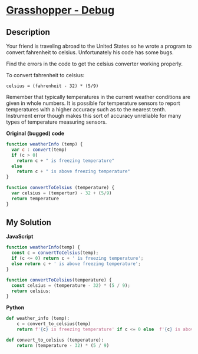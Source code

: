 # [Grasshopper - Debug](https://www.codewars.com/kata/55cb854deb36f11f130000e1)

## Description

Your friend is traveling abroad to the United States so he wrote a program to convert fahrenheit to celsius. Unfortunately his code has some bugs.

Find the errors in the code to get the celsius converter working properly.

To convert fahrenheit to celsius:

    celsius = (fahrenheit - 32) * (5/9)

Remember that typically temperatures in the current weather conditions are given in whole numbers. It is possible for temperature sensors to report temperatures with a higher accuracy such as to the nearest tenth. Instrument error though makes this sort of accuracy unreliable for many types of temperature measuring sensors.

**Original (bugged) code**

```js
function weatherInfo (temp) {
  var c : convert(temp)
  if (c > 0)
    return c + " is freezing temperature"
  else
    return c + " is above freezing temperature"
}

function convertToCelsius (temperature) {
  var celsius = (tempertur) - 32 + (5/9)
  return temperature
}
```

## My Solution

**JavaScript**

```js
function weatherInfo(temp) {
  const c = convertToCelsius(temp);
  if (c <= 0) return c + ' is freezing temperature';
  else return c + ' is above freezing temperature';
}
```

```js
function convertToCelsius(temperature) {
  const celsius = (temperature - 32) * (5 / 9);
  return celsius;
}
```

**Python**

```py
def weather_info (temp):
    c = convert_to_celsius(temp)
    return f'{c} is freezing temperature' if c <= 0 else  f'{c} is above freezing temperature'

def convert_to_celsius (temperature):
    return (temperature - 32) * (5 / 9)
```
